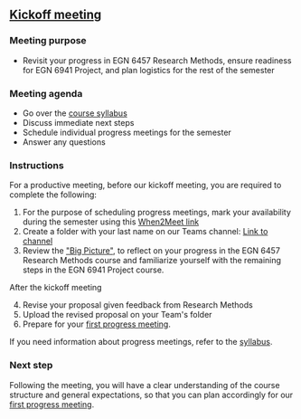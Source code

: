 ## [Kickoff meeting](https://aselshall.github.io/pr/hw/meeting0)

### Meeting purpose
- Revisit your progress in EGN 6457 Research Methods, ensure readiness for EGN 6941 Project, and plan logistics for the rest of the semester

### Meeting agenda
- Go over the [course syllabus](https://aselshall.github.io/pr/#participation)  
- Discuss immediate next steps 
- Schedule individual progress meetings for the semester
- Answer any questions

### Instructions
For a productive meeting, before our kickoff meeting, you are required to complete the following:  
1. For the purpose of scheduling progress meetings, mark your availability during the semester using this [When2Meet link](https://www.when2meet.com/?28130274-6d6lg)
2. Create a folder with your last name on our Teams channel: [Link to channel](https://teams.microsoft.com/l/channel/19%3AJHuITMwcgjg_bGMf9nNXFT15QiWcs-dJ4OvgUvjEJkk1%40thread.tacv2/General?groupId=732fceb9-a227-4950-a33d-851b1be2f09e)
3. Review the ["Big Picture"](https://aselshall.github.io/rm/hw/big-picture), to reflect on your progress in the EGN 6457 Research Methods course and familiarize yourself with the remaining steps in the EGN 6941 Project course.

After the kickoff meeting

4. Revise your proposal given feedback from Research Methods
5. Upload the revised proposal on your Team's folder
6. Prepare for your [first progress meeting](https://aselshall.github.io/pr/hw/meeting1).

If you need information about progress meetings, refer to the [syllabus](https://aselshall.github.io/pr).

### Next step
Following the meeting, you will have a clear understanding of the course structure and general expectations, so that you can plan accordingly for our [first progress meeting](https://aselshall.github.io/pr/hw/meeting1).
